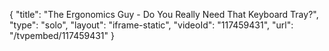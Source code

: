 {
    "title": "The Ergonomics Guy - Do You Really Need That Keyboard Tray?",
    "type": "solo",
    "layout": "iframe-static",
    "videoId": "117459431",
    "url": "\/tvpembed\/117459431"
}
